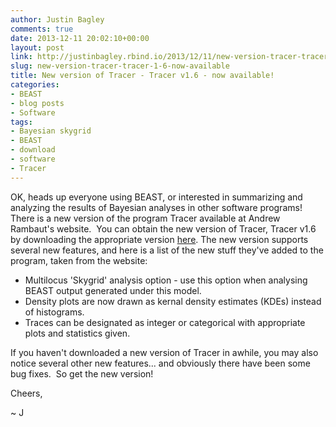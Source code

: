 ```yaml
---
author: Justin Bagley
comments: true
date: 2013-12-11 20:02:10+00:00
layout: post
link: http://justinbagley.rbind.io/2013/12/11/new-version-tracer-tracer-1-6-now-available/
slug: new-version-tracer-tracer-1-6-now-available
title: New version of Tracer - Tracer v1.6 - now available!
categories:
- BEAST
- blog posts
- Software
tags:
- Bayesian skygrid
- BEAST
- download
- software
- Tracer
---
```


OK, heads up everyone using BEAST, or interested in summarizing and analyzing the results of Bayesian analyses in other software programs!  There is a new version of the program Tracer available at Andrew Rambaut's website.  You can obtain the new version of Tracer, Tracer v1.6 by downloading the appropriate version [here](http://tree.bio.ed.ac.uk/software/tracer/). The new version supports several new features, and here is a list of the new stuff they've added to the program, taken from the website:

  * Multilocus 'Skygrid' analysis option - use this option when analysing BEAST output generated under this model.
  * Density plots are now drawn as kernal density estimates (KDEs) instead of histograms.
  * Traces can be designated as integer or categorical with appropriate plots and statistics given.

If you haven't downloaded a new version of Tracer in awhile, you may also notice several other new features... and obviously there have been some bug fixes.  So get the new version!

Cheers,

~ J

